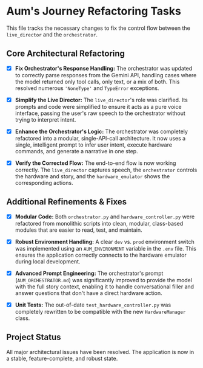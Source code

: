 # Aum's Journey Refactoring Tasks

This file tracks the necessary changes to fix the control flow between the `live_director` and the `orchestrator`.

## Core Architectural Refactoring
- [x] **Fix Orchestrator's Response Handling:** The orchestrator was updated to correctly parse responses from the Gemini API, handling cases where the model returned only tool calls, only text, or a mix of both. This resolved numerous `'NoneType'` and `TypeError` exceptions.

- [x] **Simplify the Live Director:** The `live_director`'s role was clarified. Its prompts and code were simplified to ensure it acts as a pure voice interface, passing the user's raw speech to the orchestrator without trying to interpret intent.

- [x] **Enhance the Orchestrator's Logic:** The orchestrator was completely refactored into a modular, single-API-call architecture. It now uses a single, intelligent prompt to infer user intent, execute hardware commands, and generate a narrative in one step.

- [x] **Verify the Corrected Flow:** The end-to-end flow is now working correctly. The `live_director` captures speech, the `orchestrator` controls the hardware and story, and the `hardware_emulator` shows the corresponding actions.

## Additional Refinements & Fixes
- [x] **Modular Code:** Both `orchestrator.py` and `hardware_controller.py` were refactored from monolithic scripts into clean, modular, class-based modules that are easier to read, test, and maintain.

- [x] **Robust Environment Handling:** A clear `dev` vs. `prod` environment switch was implemented using an `AUM_ENVIRONMENT` variable in the `.env` file. This ensures the application correctly connects to the hardware emulator during local development.

- [x] **Advanced Prompt Engineering:** The orchestrator's prompt (`AUM_ORCHESTRATOR.md`) was significantly improved to provide the model with the full story context, enabling it to handle conversational filler and answer questions that don't have a direct hardware action.

- [x] **Unit Tests:** The out-of-date `test_hardware_controller.py` was completely rewritten to be compatible with the new `HardwareManager` class.

## Project Status
All major architectural issues have been resolved. The application is now in a stable, feature-complete, and robust state.